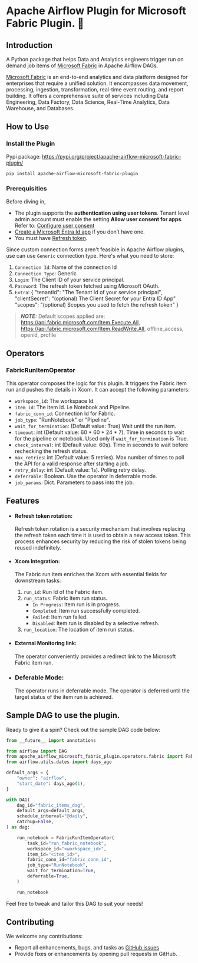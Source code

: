 # Apache Airflow Plugin for Microsoft Fabric Plugin. 🚀

## Introduction
A Python package that helps Data and Analytics engineers trigger run on demand job items of [Microsoft Fabric](https://www.microsoft.com/en-us/microsoft-fabric) in Apache Airflow DAGs.

[Microsoft Fabric](https://www.microsoft.com/microsoft-fabric) is an end-to-end analytics and data platform designed for enterprises that require a unified solution. It encompasses data movement, processing, ingestion, transformation, real-time event routing, and report building. It offers a comprehensive suite of services including Data Engineering, Data Factory, Data Science, Real-Time Analytics, Data Warehouse, and Databases.

## How to Use

### Install the Plugin 
Pypi package: https://pypi.org/project/apache-airflow-microsoft-fabric-plugin/
```bash 
pip install apache-airflow-microsoft-fabric-plugin
```

### Prerequisities
Before diving in,
* The plugin supports the <strong>authentication using user tokens</strong>. Tenant level admin account must enable the setting <strong>Allow user consent for apps</strong>. Refer to: [Configure user consent](https://learn.microsoft.com/en-us/entra/identity/enterprise-apps/configure-user-consent?pivots=portal)
* [Create a Microsoft Entra Id app](https://learn.microsoft.com/entra/identity-platform/quickstart-register-app?tabs=certificate) if you don’t have one.
* You must have [Refresh token](https://learn.microsoft.com/entra/identity-platform/v2-oauth2-auth-code-flow#refresh-the-access-token).


Since custom connection forms aren't feasible in Apache Airflow plugins, use can use `Generic` connection type. Here's what you need to store:
1. `Connection Id`: Name of the connection Id
2. `Connection Type`: Generic
3. `Login`: The Client ID of your service principal.
4. `Password`: The refresh token fetched using Microsoft OAuth.
5. `Extra`: {
    "tenantId": "The Tenant Id of your service principal",
    "clientSecret": "(optional) The Client Secret for your Entra ID App"
    "scopes": "(optional) Scopes you used to fetch the refresh token" 
}
> **_NOTE:_** Default scopes applied are: https://api.fabric.microsoft.com/Item.Execute.All, https://api.fabric.microsoft.com/Item.ReadWrite.All, offline_access, openid, profile


## Operators
### FabricRunItemOperator
This operator composes the logic for this plugin. It triggers the Fabric item run and pushes the details in Xcom. It can accept the following parameters:

* `workspace_id`: The workspace Id.
* `item_id`: The Item Id. i.e Notebook and Pipeline.
* `fabric_conn_id`: Connection Id for Fabric.
* `job_type`: "RunNotebook" or "Pipeline".
* `wait_for_termination`: (Default value: True) Wait until the run item.
* `timeout`: int (Default value: 60 * 60 * 24 * 7). Time in seconds to wait for the pipeline or notebook. Used only if `wait_for_termination` is True.
* `check_interval`: int (Default value: 60s). Time in seconds to wait before rechecking the refresh status.
* `max_retries`: int (Default value: 5 retries). Max number of times to poll the API for a valid response after starting a job.
* `retry_delay`: int (Default value: 1s). Polling retry delay.
* `deferrable`: Boolean. Use the operator in deferrable mode.
* `job_params`: Dict. Parameters to pass into the job.

## Features
* #### Refresh token rotation:
  Refresh token rotation is a security mechanism that involves replacing the refresh token each time it is used to obtain a new access token.
  This process enhances security by reducing the risk of stolen tokens being reused indefinitely.

* #### Xcom Integration:
  The Fabric run item enriches the Xcom with essential fields for downstream tasks:
    1. `run_id`: Run Id of the Fabric item.
    2. `run_status`: Fabric item run status.
        * `In Progress`: Item run is in progress.
        * `Completed`: Item run successfully completed.
        * `Failed`: Item run failed.
        * `Disabled`: Item run is disabled by a selective refresh.
    3. `run_location`: The location of item run status.

* #### External Monitoring link:
  The operator conveniently provides a redirect link to the Microsoft Fabric item run.

* ### Deferable Mode:
  The operator runs in deferrable mode. The operator is deferred until the target status of the item run is achieved.

## Sample DAG to use the plugin.

Ready to give it a spin? Check out the sample DAG code below:

```python
from __future__ import annotations

from airflow import DAG
from apache_airflow_microsoft_fabric_plugin.operators.fabric import FabricRunItemOperator
from airflow.utils.dates import days_ago

default_args = {
    "owner": "airflow",
    "start_date": days_ago(1),
}

with DAG(
    dag_id="fabric_items_dag",
    default_args=default_args,
    schedule_interval="@daily",
    catchup=False,
) as dag:

    run_notebook = FabricRunItemOperator(
        task_id="run_fabric_notebook",
        workspace_id="<workspace_id>",
        item_id="<item_id>",
        fabric_conn_id="fabric_conn_id",
        job_type="RunNotebook",
        wait_for_termination=True,
        deferrable=True,
    )

    run_notebook

```
Feel free to tweak and tailor this DAG to suit your needs!

## Contributing
We welcome any contributions:

- Report all enhancements, bugs, and tasks as [GitHub issues](https://github.com/ambika-garg/apache-airflow-microsoft-fabric-plugin/issues)
- Provide fixes or enhancements by opening pull requests in GitHub.
